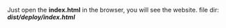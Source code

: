 Just open the **index.html** in the browser, you will see the website.
file dir:
***dist/deploy/index.html***
